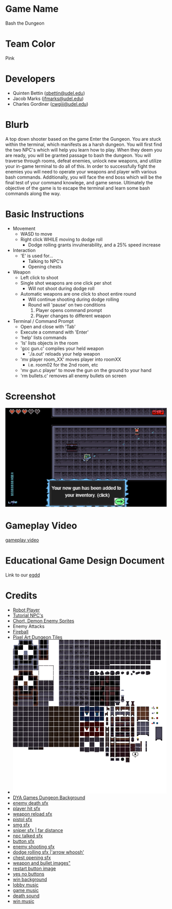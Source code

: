 # Game Name

Bash the Dungeon

# Team Color

Pink

# Developers

-   Quinten Bettin (qbettin@udel.edu)
-   Jacob Marks (jfmarks@udel.edu)
-   Charles Gordiner (cwgiii@udel.edu)

# Blurb

A top down shooter based on the game Enter the Gungeon. You are stuck within the terminal, which manifests as a harsh dungeon. You will first find the two NPC's which will help you learn how to play. When they deem you are ready, you will be granted passage to bash the dungeon. You will traverse through rooms, defeat enemies, unlock new weapons, and utilize your in-game terminal to do all of this. In order to successfully fight the enemies you will need to operate your weapons and player with various bash commands. Additionally, you will face the end boss which will be the final test of your command knowlege, and game sense. Ultimately the objective of the game is to escape the terminal and learn some bash commands along the way.

# Basic Instructions

-   Movement
    -   WASD to move
    -   Right click WHILE moving to dodge roll
        -   Dodge rolling grants invulnerability, and a 25% speed increase
-   Interaction
    -   'E' is used for...
        -   Talking to NPC's
        -   Opening chests
-   Weapon
    -   Left click to shoot
    -   Single shot weapons are one click per shot
        -   Will not shoot during dodge roll
    -   Automatic weapons are one click to shoot entire round
        -   Will continue shooting during dodge rolling
        -   Round will 'pause' on two conditions
            1. Player opens command prompt
            2. Player changes to different weapon
-   Terminal / Command Prompt
    -   Open and close with 'Tab'
    -   Execute a command with 'Enter'
    -   'help' lists commands
    -   'ls' lists objects in the room
    -   'gcc gun.c' compiles your held weapon
        -   './a.out' reloads your help weapon
    -   'mv player room_XX' moves player into roomXX
        -   i.e. room02 for the 2nd room, etc
    -   'mv gun.c player' to move the gun on the ground to your hand
    -   'rm bullets.c' removes all enemy bullets on screen

# Screenshot

![large screenshot image](/docs/large.png)

# Gameplay Video

[gameplay video](https://youtu.be/jvUAxz_jIdI)

# Educational Game Design Document

Link to our [egdd](https://ud-s24-cisc374.github.io/final-project-pink/docs/egdd.html)

# Credits

-   [Robot Player](https://www.spriters-resource.com/pc_computer/enterthegungeon/sheet/155565/)
-   [Tutorial NPC's](https://pedrodis.itch.io/theforestcharacterpack2)
-   [Chort, Demon Enemy Sprites](https://0x72.itch.io/dungeontileset-ii)
-   Enemy Attacks
-   [Fireball](https://msfrantz.itch.io/free-fire-ball-pixel-art)
-   [Pixel Art Dungeon Tiles](https://mythic-nemesis.itch.io/pixel-dungeon-assets)
-   ![A dungeon themed tileset](/assets/tiles/tilemap.png "A description of the floor layout and map")
-   [DYA Games Dungeon Background](https://www.instagram.com/p/BhUirX5h-K7/)
-   [enemy death sfx](https://www.youtube.com/watch?v=JJClRjDYFL0)
-   [player hit sfx](https://www.youtube.com/watch?v=5oHHIyDA91U)
-   [weapon reload sfx](https://pixabay.com/sound-effects/1911-reload-6248/)
-   [pistol sfx](https://www.fesliyanstudios.com/play-mp3/7143)
-   [smg sfx](https://www.fesliyanstudios.com/play-mp3/7126)
-   [sniper sfx | far distance](https://www.fesliyanstudios.com/play-mp3/7156)
-   [npc talked sfx](https://www.youtube.com/watch?v=7OdFGaaWmzo)
-   [button sfx](https://www.youtube.com/watch?v=5UHmxWsPNzg)
-   [enemy shooting sfx](https://pixabay.com/sound-effects/fireball-whoosh-1-179125/)
-   [dodge rolling sfx |'arrow whoosh'](https://mixkit.co/free-sound-effects/whoosh/)
-   [chest opening sfx](https://www.youtube.com/watch?v=1DfN9fNuXmM)
-   [weapon and bullet images"](https://free-game-assets.itch.io/free-guns-pack-2-for-main-characters-pixel-art)
-   [restart button image](https://www.pixilart.com/art/ui-restart-button-4e55c102013b890)
-   [yes no buttons](https://static.vecteezy.com/system/resources/previews/009/877/869/original/pixel-art-blue-square-buttons-for-game-interface-and-apps-icon-for-8bit-game-on-white-background-vector.jpg)
-   [win background](https://www.freepik.com/premium-ai-image/pixel-art-cave-entrance-natural-tunnel-landscape-retro-style-8-bit-game-ai_62869952.htm)
-   [lobby music](https://www.youtube.com/watch?v=OUCH8B-BMoc)
-   [game music](https://www.youtube.com/watch?v=7md_gd3HuMQ)
-   [death sound](https://pixabay.com/sound-effects/the-terror-of-flatlining-34031/)
-   [win music](https://drive.google.com/file/d/1QgMqL8h9WWaoGJjKOJEyqFewsunN2xda/view?usp=drive_link)
